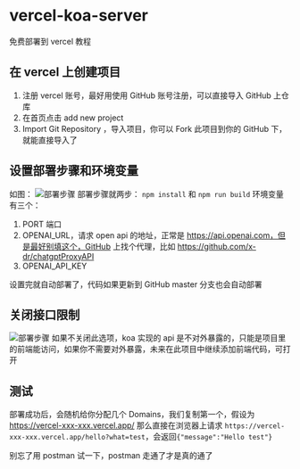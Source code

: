 # vercel-koa-server
免费部署到 vercel 教程

## 在 vercel 上创建项目
1. 注册 vercel 账号，最好用使用 GitHub 账号注册，可以直接导入 GitHub 上仓库
2. 在首页点击 add new project
3. Import Git Repository ，导入项目，你可以 Fork 此项目到你的 GitHub 下，就能直接导入了

## 设置部署步骤和环境变量
如图：
![部署步骤](http://vote-img.sutot.cn/vercel-koa-server-config2.png)
部署步骤就两步： `npm install` 和 `npm run build`
环境变量有三个：
1. PORT 端口
2. OPENAI_URL，请求 open api 的地址，正常是 https://api.openai.com，但是最好别填这个，GitHub 上找个代理，比如 https://github.com/x-dr/chatgptProxyAPI
3. OPENAI_API_KEY

设置完就自动部署了，代码如果更新到 GitHub master 分支也会自动部署

## 关闭接口限制
![部署步骤](http://vote-img.sutot.cn/vercel-koa-server-config.jpg)
如果不关闭此选项，koa 实现的 api 是不对外暴露的，只能是项目里的前端能访问，如果你不需要对外暴露，未来在此项目中继续添加前端代码，可打开

## 测试
部署成功后，会随机给你分配几个 Domains，我们复制第一个，假设为 https://vercel-xxx-xxx.vercel.app/
那么直接在浏览器上请求 `https://vercel-xxx-xxx.vercel.app/hello?what=test`，会返回`{"message":"Hello test"}`

别忘了用 postman 试一下，postman 走通了才是真的通了
